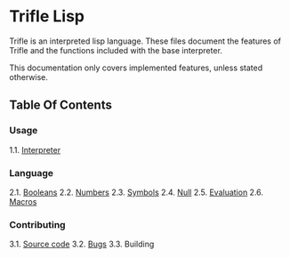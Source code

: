 # Trifle Lisp

Trifle is an interpreted lisp language. These files document the
features of Trifle and the functions included with the base
interpreter.

This documentation only covers implemented features, unless stated
otherwise.

## Table Of Contents

### Usage

1.1. [Interpreter](Interpreter.md)

### Language

2.1. [Booleans](Booleans.md)
2.2. [Numbers](Numbers.md)
2.3. [Symbols](Symbols.md)
2.4. [Null](Null.md)
2.5. [Evaluation](Evaluation.md)
2.6. [Macros](Macros.md)

### Contributing

3.1. [Source code](https://github.com/wilfred/trifle)
3.2. [Bugs](https://github.com/wilfred/trifle/issues)
3.3. Building
